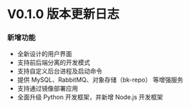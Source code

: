 # V0.1.0 版本更新日志
### 新增功能
- 全新设计的用户界面
- 支持前后端分离的开发模式
- 支持自定义后台进程及启动命令
- 提供 MySQL、RabbitMQ、对象存储（bk-repo） 等增强服务
- 支持通过镜像部署应用
- 全面升级 Python 开发框架，并新增 Node.js 开发框架